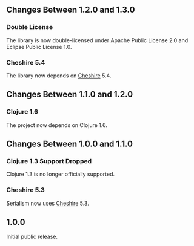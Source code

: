 ## Changes Between 1.2.0 and 1.3.0

### Double License

The library is now double-licensed under Apache Public License 2.0 and Eclipse Public License 1.0.

### Cheshire 5.4

The library now depends on [Cheshire](https://github.com/dakrone/cheshire) 5.4.


## Changes Between 1.1.0 and 1.2.0

### Clojure 1.6

The project now depends on Clojure 1.6.


## Changes Between 1.0.0 and 1.1.0

### Clojure 1.3 Support Dropped

Clojure 1.3 is no longer officially supported.

### Cheshire 5.3

Serialism now uses [Cheshire](https://github.com/dakrone/cheshire) 5.3.


## 1.0.0

Initial public release.
